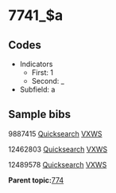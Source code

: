 # 7741\_$a

## Codes

-   Indicators
    -   First: 1
    -   Second: \_
-   Subfield: a

## Sample bibs

9887415 [Quicksearch](https://search.library.yale.edu/catalog/9887415) [VXWS](http://prodorbis.library.yale.edu:7014/vxws/GetHoldingsService?bibId=9887415)

12462803 [Quicksearch](https://search.library.yale.edu/catalog/12462803) [VXWS](http://prodorbis.library.yale.edu:7014/vxws/GetHoldingsService?bibId=12462803)

12489578 [Quicksearch](https://search.library.yale.edu/catalog/12489578) [VXWS](http://prodorbis.library.yale.edu:7014/vxws/GetHoldingsService?bibId=12489578)

**Parent topic:**[774](../../tags/774/774.md)

